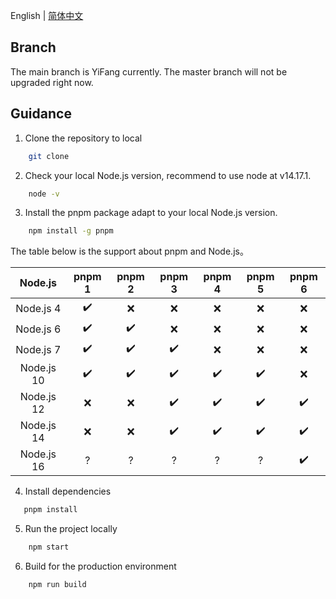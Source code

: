 English | [简体中文](./README-zh_CN.md)

## Branch

The main branch is YiFang currently. The master branch will not be upgraded right now.

## Guidance

1. Clone the repository to local

```bash
    git clone
```

2. Check your local Node.js version, recommend to use node at v14.17.1.

```bash
    node -v
```

3. Install the pnpm package adapt to your local Node.js version.

```bash
    npm install -g pnpm
```

The table below is the support about pnpm and Node.js。

|  Node.js   | pnpm 1 | pnpm 2 | pnpm 3 | pnpm 4 | pnpm 5 | pnpm 6 |
| :--------: | :----: | :----: | :----: | :----: | :----: | :----: |
| Node.js 4  |   ✔️   |   ❌   |   ❌   |   ❌   |   ❌   |   ❌   |
| Node.js 6  |   ✔️   |   ✔️   |   ❌   |   ❌   |   ❌   |   ❌   |
| Node.js 7  |   ✔️   |   ✔️   |   ✔️   |   ❌   |   ❌   |   ❌   |
| Node.js 10 |   ✔️   |   ✔️   |   ✔️   |   ✔️   |   ✔️   |   ❌   |
| Node.js 12 |   ❌   |   ❌   |   ✔️   |   ✔️   |   ✔️   |   ✔️   |
| Node.js 14 |   ❌   |   ❌   |   ✔️   |   ✔️   |   ✔️   |   ✔️   |
| Node.js 16 |   ?    |   ?    |   ?    |   ?    |   ?    |   ✔️   |

4. Install dependencies

```bash
   pnpm install
```

5. Run the project locally

```bash
    npm start
```

6. Build for the production environment

```bash
    npm run build
```
